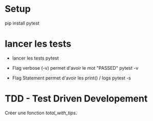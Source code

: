 # Setup

pip install pytest

# lancer les tests

- lancer les tests
pytest

- Flag verbose (-v) permet d'avoir le mot "PASSED"
pytest -v

- Flag Statement permet d'avoir les print() / logs
pytest -s


# TDD - Test Driven Developement

Créer une fonction *total_with_tips*.
